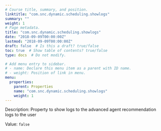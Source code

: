 ```yaml
---
# Course title, summary, and position.
linktitle: "com.snc.dynamic.scheduling.showlogs"
summary: ""
weight: 1
# Page metadata.
title: "com.snc.dynamic.scheduling.showlogs"
date: "2018-09-09T00:00:00Z"
lastmod: "2018-09-09T00:00:00Z"
draft: false  # Is this a draft? true/false
toc: true  # Show table of contents? true/false
type: docs  # Do not modify.

# Add menu entry to sidebar.
# - name: Declare this menu item as a parent with ID name.
# - weight: Position of link in menu.
menu:
  properties:
    parent: Properties
    name: "com.snc.dynamic.scheduling.showlogs"
    weight: 1
---
```


Description: Property to show logs to the advanced agent recommendation logs to the user


Value: `false`